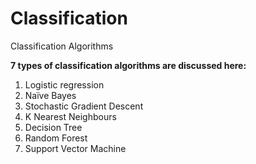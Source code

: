 # Classification
Classification Algorithms

**7 types of classification algorithms are discussed here:**
1. Logistic regression 
2. Naïve Bayes 
3. Stochastic Gradient Descent 
4. K Nearest Neighbours
5. Decision Tree 
6. Random Forest 
7. Support Vector Machine 
